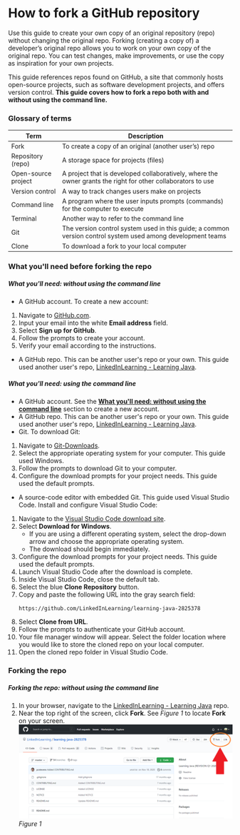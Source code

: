 # How to fork a GitHub repository
Use this guide to create your own copy of an original repository (repo) without changing the original repo. Forking (creating a copy of) a developer’s original repo allows you to work on your own copy of the original repo. You can test changes, make improvements, or use the copy as inspiration for your own projects.

This guide references repos found on GitHub, a site that commonly hosts open-source projects, such as software development projects, and offers version control. **This guide covers how to fork a repo both with and without using the command line.**

### Glossary of terms
| Term     | Description |
| ----------- | ----------- |
| Fork     | To create a copy of an original (another user’s) repo     |
| Repository (repo)  | A storage space for projects (files)       |
| Open-source project | A project that is developed collaboratively, where the owner grants the right for other collaborators to use      |
| Version control  | A way to track changes users make on projects      |
| Command line  | A program where the user inputs prompts (commands) for the computer to execute      |
| Terminal  | Another way to refer to the command line      |
| Git  | The version control system used in this guide; a common version control system used among development teams       |
| Clone | To download a fork to your local computer      |

### What you'll need before forking the repo
##### What you'll need: without using the command line
- A GitHub account. To create a new account:
1. Navigate to [GitHub.com](https://github.com/).
2. Input your email into the white **Email address** field.
3. Select **Sign up for GitHub**.
4. Follow the prompts to create your account.
5. Verify your email according to the instructions.
- A GitHub repo. This can be another user's repo or your own. This guide used another user's repo, [LinkedInLearning - Learning Java](https://github.com/LinkedInLearning/learning-java-2825378).

##### What you'll need: using the command line
- A GitHub account. See the **[What you'll need: without using the command line](https://github.com/aerynk/portfolio-items/blob/main/fork-a-github-repo.md#what-youll-need-without-using-the-command-line)** section to create a new account.
- A GitHub repo. This can be another user's repo or your own. This guide used another user's repo, [LinkedInLearning - Learning Java](https://github.com/LinkedInLearning/learning-java-2825378).
- Git. To download Git:
1. Navigate to [Git-Downloads](https://git-scm.com/downloads).
2. Select the appropriate operating system for your computer. This guide used Windows.
3. Follow the prompts to download Git to your computer.
4. Configure the download prompts for your project needs. This guide used the default prompts.
- A source-code editor with embedded Git. This guide used Visual Studio Code. Install and configure Visual Studio Code:
1. Navigate to the [Visual Studio Code download site](https://code.visualstudio.com/).
2. Select **Download for Windows**.
      - If you are using a different operating system, select the drop-down arrow and choose the appropriate operating system.
      - The download should begin immediately.
3. Configure the download prompts for your project needs. This guide used the default prompts.
4. Launch Visual Studio Code after the download is complete.
5. Inside Visual Studio Code, close the default tab.
6. Select the blue **Clone Repository** button.
7. Copy and paste the following URL into the gray search field:
     ~~~
     https://github.com/LinkedInLearning/learning-java-2825378
     ~~~
8. Select **Clone from URL**.
9. Follow the prompts to authenticate your GitHub account.
10. Your file manager window will appear. Select the folder location where you would like to store the cloned repo on your local computer.
11. Open the cloned repo folder in Visual Studio Code.

### Forking the repo
##### Forking the repo: without using the command line
1. In your browser, navigate to the [LinkedInLearning - Learning Java](https://github.com/LinkedInLearning/learning-java-2825378) repo.
2. Near the top right of the screen, click **Fork**. See *Figure 1* to locate **Fork** on your screen.
   ![Figure 1](Figure1.PNG)
   *Figure 1*
